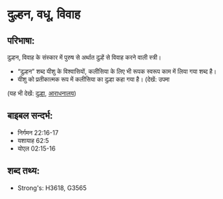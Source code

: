 # दुल्हन, वधू, विवाह #

## परिभाषा: ##

दुल्हन, विवाह के संस्कार में पुरुष से अर्थात दुल्हें से विवाह करने वाली स्त्री।

* “दुल्हन” शब्द यीशु के विश्वासियों, कलीसिया के लिए भी रूपक स्वरूप काम में लिया गया शब्द है।
* यीशु को प्रतीकात्मक रूप में कलीसिया का दुल्हा कहा गया है। (देखें: उपमा

(यह भी देखें: [दुल्हा](../bridegroom.md), [आराधनालय](../church.md))

## बाइबल सन्दर्भ: ##

* निर्गमन 22:16-17
* यशायाह 62:5
* योएल 02:15-16

## शब्द तथ्य: ##

* Strong's: H3618, G3565
